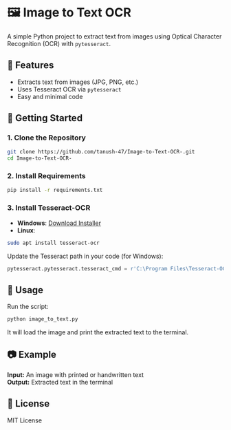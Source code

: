 # 🖼️ Image to Text OCR

A simple Python project to extract text from images using Optical Character Recognition (OCR) with `pytesseract`.

## 📌 Features

- Extracts text from images (JPG, PNG, etc.)
- Uses Tesseract OCR via `pytesseract`
- Easy and minimal code

## 🚀 Getting Started

### 1. Clone the Repository

```bash
git clone https://github.com/tanush-47/Image-to-Text-OCR-.git
cd Image-to-Text-OCR-
```

### 2. Install Requirements

```bash
pip install -r requirements.txt
```

### 3. Install Tesseract-OCR

- **Windows**: [Download Installer](https://github.com/tesseract-ocr/tesseract/wiki)
- **Linux**:
```bash
sudo apt install tesseract-ocr
```

Update the Tesseract path in your code (for Windows):

```python
pytesseract.pytesseract.tesseract_cmd = r'C:\Program Files\Tesseract-OCR\tesseract.exe'
```

## 🧪 Usage

Run the script:

```bash
python image_to_text.py
```

It will load the image and print the extracted text to the terminal.

## 📷 Example

**Input:** An image with printed or handwritten text  
**Output:** Extracted text in the terminal

## 📃 License

MIT License
